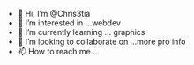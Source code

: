 - 👋 Hi, I’m @Chris3tia
- 👀 I’m interested in ...webdev
- 🌱 I’m currently learning ... graphics 
- 💞️ I’m looking to collaborate on ...more pro info
- 📫 How to reach me ...

<!---
Chris3tia/Chris3tia is a ✨ special ✨ repository because its `README.md` (this file) appears on your GitHub profile.
You can click the Preview link to take a look at your changes.
--->
